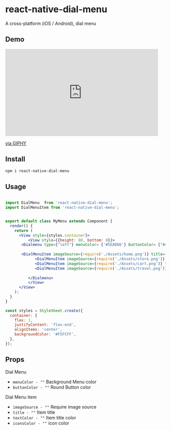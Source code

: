 # react-native-dial-menu
A cross-platform (iOS / Android), dial menu

## Demo

<iframe src="https://giphy.com/embed/4ZgCJ3mRmZz80PMx8d" width="480" height="274" frameBorder="0" class="giphy-embed" allowFullScreen></iframe><p><a href="https://giphy.com/gifs/4ZgCJ3mRmZz80PMx8d">via GIPHY</a></p>
<a href="https://giphy.com/gifs/4ZgCJ3mRmZz80PMx8d"></a>

## Install

```sh
npm i react-native-dial-menu
```

## Usage



```jsx

import DialMenu  from 'react-native-dial-menu';
import DialMenuItem from 'react-native-dial-menu';


export default class MyMenu extends Component {
  render() {
    return (
      <View style={styles.container}>
          <View style={{height: 80, bottom: 0}}>
       <Dialmenu type={"left"} menuColor= {'#5EADD6'} buttonColor= {"#405E70"}  style={{height: '30%'}}>
            
       <DialMenuItem imageSource={require('./Assets/home.png')} title={"Home"} textColor= {"white"} iconsColor= {"white"}/>
             <DialMenuItem imageSource={require('./Assets/store.png')} title={"Store"}  textColor= {"white"} iconsColor= {"white"}/>
             <DialMenuItem imageSource={require('./Assets/cart.png')} title={"Cart"}   textColor= {"white"} iconsColor= {"white"}/>
             <DialMenuItem imageSource={require('./Assets/travel.png')} title={"Travel"}  textColor= {"white"} iconsColor= {"white"}/>
          
          </Dialmenu>
          </View>
      </View>
    );
  }
}

const styles = StyleSheet.create({
  container: {
    flex: 1,
    justifyContent: 'flex-end',
    alignItems: 'center',
    backgroundColor: '#F5FCFF',
  },
});
```

## Props
Dial Menu
* `menuColor - ""` Background Menu color
* `buttonColor - ""` Round Button color 

Dial Menu item
* `imageSource - ""` Require image source
* `title - ""`  Item title
* `textColor - ""`  Item title color
* `iconsColor - ""`  icon color


